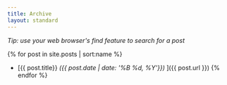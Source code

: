 ```yaml
---
title: Archive
layout: standard
---
```


_Tip: use your web browser's find feature to search for a post_

{% for post in site.posts | sort:name %}
- [{{ post.title}}  _\({{ post.date  | date: '%B %d, %Y'}}\)_ ]({{ post.url }})
{% endfor %}
